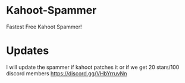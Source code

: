 # Kahoot-Spammer
Fastest Free Kahoot Spammer! 
# Updates
I will update the spammer if kahoot patches it or if we get 20 stars/100 discord members https://discord.gg/VHbYrruvNn
